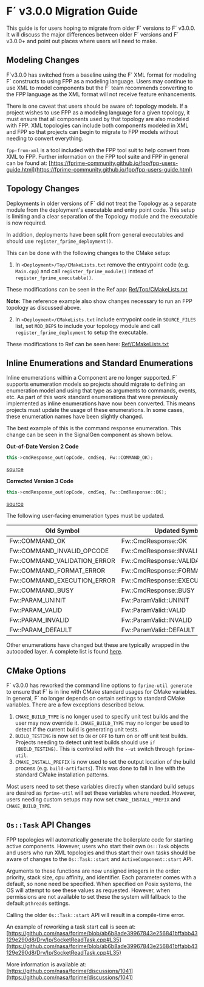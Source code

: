 # F´ v3.0.0 Migration Guide

This guide is for users hoping to migrate from older F´ versions to F´ v3.0.0.  It will discuss the major differences
between older F´ versions and F´ v3.0.0+ and point out places where users will need to make.

## Modeling Changes

F´v3.0.0 has switched from a baseline using the F´ XML format for modeling F´ constructs to using FPP as a modeling
language. Users may continue to use XML to model components but the F´ team recommends converting to the FPP language
as the XML format will not receive feature enhancements.

There is one caveat that users should be aware of: topology models. If a project wishes to use FPP as a modeling
language for a given topology, it must ensure that all components used by that topology are also modeled with FPP. XML
topologies can include both components modeled in XML and FPP so that projects can begin to migrate to FPP models
without needing to convert everything.

`fpp-from-xml` is a tool included with the FPP tool suit to help convert from XML to FPP.  Further information on the
FPP tool suite and FPP in general can be found at:
[https://fprime-community.github.io/fpp/fpp-users-guide.html](https://fprime-community.github.io/fpp/fpp-users-guide.html)

## Topology Changes

Deployments in older versions of F´ did not treat the Topology as a separate module from the deployment's executable and
entry point code. This setup is limiting and a clear separation of the Topology module and the executable is now required.

In addition, deployments have been split from general executables and should use `register_fprime_deployment()`.

This can be done with the following changes to the CMake setup:

1. In `<Deployment>/Top/CMakeLists.txt` remove the entrypoint code (e.g. `Main.cpp`) and call `register_fprime_module()`
instead of `register_fprime_executable()`.

These modifications can be seen in the Ref app: 
[Ref/Top/CMakeLists.txt](https://github.com/nasa/fprime/blob/034216bc73ac91e78ba03fda25362050a695a960/Ref/Top/CMakeLists.txt#L21)

**Note:** The reference example also show changes necessary to run an FPP topology as discussed above.

2. In `<Deployment>/CMakeLists.txt` include entrypoint code in `SOURCE_FILES` list, set `MOD_DEPS` to include your 
topology module and call `register_fprime_deployment` to setup the executable.
   
These modifications to Ref can be seen here: 
[Ref/CMakeLists.txt](https://github.com/nasa/fprime/blob/034216bc73ac91e78ba03fda25362050a695a960/Ref/CMakeLists.txt#L50-L53)

## Inline Enumerations and Standard Enumerations

Inline enumerations within a Component are no longer supported. F´ supports enumeration models so projects should
migrate to defining an enumeration model and using that type as arguments to commands, events, etc. As part of this work
standard enumerations that were previously implemented as inline enumerations have now been converted. This means
projects must update the usage of these enumerations. In some cases, these enumeration names have been slightly changed.

The best example of this is the command response enumeration.  This change can be seen in the SignalGen component as
shown below.

**Out-of-Date Version 2 Code**
```c++
this->cmdResponse_out(opCode, cmdSeq, Fw::COMMAND_OK);
```
[source](https://github.com/nasa/fprime/blob/ab6b8ade39967843e256841bffabb43129e290d8/Ref/SignalGen/SignalGen.cpp#L167)

**Corrected Version 3 Code**
```c++
this->cmdResponse_out(opCode, cmdSeq, Fw::CmdResponse::OK);
```
[source](https://github.com/nasa/fprime/blob/release/v3.0.0/Ref/SignalGen/SignalGen.cpp)

The following user-facing enumeration types must be updated.

| Old Symbol | Updated Symbol  |
|---|---|
| Fw::COMMAND_OK | Fw::CmdResponse::OK |
| Fw::COMMAND_INVALID_OPCODE | Fw::CmdResponse::INVALID_OPCODE |
| Fw::COMMAND_VALIDATION_ERROR | Fw::CmdResponse::VALIDATION_ERROR |
| Fw::COMMAND_FORMAT_ERROR | Fw::CmdResponse::FORMAT_ERROR |
| Fw::COMMAND_EXECUTION_ERROR | Fw::CmdResponse::EXECUTION_ERROR |
| Fw::COMMAND_BUSY | Fw::CmdResponse::BUSY |
| Fw::PARAM_UNINIT | Fw::ParamValid::UNINIT |
| Fw::PARAM_VALID | Fw::ParamValid::VALID |
| Fw::PARAM_INVALID | Fw::ParamValid::INVALID |
| Fw::PARAM_DEFAULT | Fw::ParamValid::DEFAULT |

Other enumerations have changed but these are typically wrapped in the autocoded layer. A complete list is found 
[here](../dev/v3-renamed-symbols.md).

## CMake Options

F´ v3.0.0 has reworked the command line options to `fprime-util generate` to ensure that F´ is in line with CMake
standard usages for CMake variables. In general, F´ no longer depends on certain settings to standard CMake variables.
There are a few exceptions described below.

1. `CMAKE_BUILD_TYPE` is no longer used to specify unit test builds and the user may now override it. `CMAKE_BUILD_TYPE`
may no longer be used to detect if the current build is generating unit tests.
2. `BUILD_TESTING` is now set to `ON` or `OFF` to turn on or off unit test builds. Projects needing to detect unit test 
builds should use `if (BUILD_TESTING)`. This is controlled with the `--ut` switch through `fprime-util`.
3. `CMAKE_INSTALL_PREFIX` is now used to set the output location of the build process (e.g. `build-artifacts`). This was
done to fall in line with the standard CMake installation patterns.

Most users need to set these variables directly when standard build setups are desired as `fprime-util` will set these
variables where needed. However, users needing custom setups may now set `CMAKE_INSTALL_PREFIX` and `CMAKE_BUILD_TYPE`.

## `Os::Task` API Changes

FPP topologies will automatically generate the boilerplate code for starting active components. However, users who start
their own `Os::Task` objects and users who run XML topologies and thus start their own tasks should be aware of changes
to the `Os::Task::start` and `ActiveComponent::start` API.

Arguments to these functions are now unsigned integers in the order: priority, stack size, cpu affinity, and identifier.
Each parameter comes with a default, so none need be specified.  When specified on Posix systems, the OS will attempt to
see these values as requested. However, when permissions are not available to set these the system will fallback to the
default `pthreads` settings.

Calling the older `Os::Task::start` API will result in a compile-time error.

An example of reworking a task start call is seen at: 
[https://github.com/nasa/fprime/blob/ab6b8ade39967843e256841bffabb43129e290d8/Drv/Ip/SocketReadTask.cpp#L35](https://github.com/nasa/fprime/blob/ab6b8ade39967843e256841bffabb43129e290d8/Drv/Ip/SocketReadTask.cpp#L35)

More information is available at:
[https://github.com/nasa/fprime/discussions/1041](https://github.com/nasa/fprime/discussions/1041)